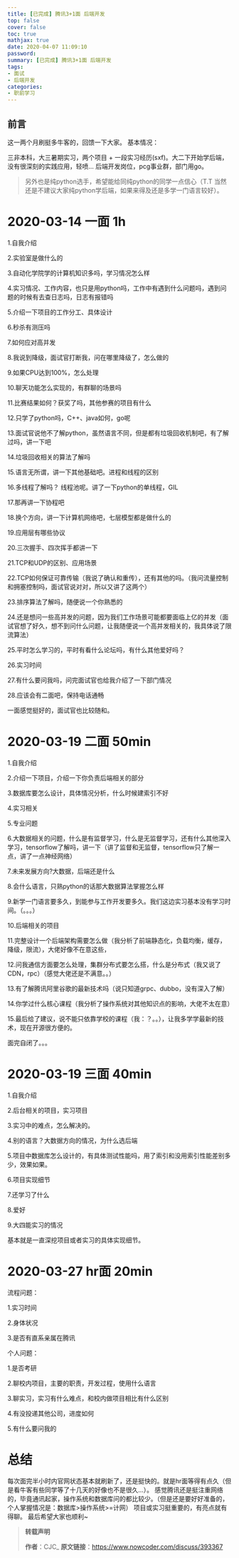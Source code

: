 ```yaml
---
title: [已完成] 腾讯3+1面 后端开发
top: false
cover: false
toc: true
mathjax: true
date: 2020-04-07 11:09:10
password:
summary: [已完成] 腾讯3+1面 后端开发
tags:
- 面试
- 后端开发
categories:
- 职前学习
---
```



## 前言
这一两个月刷挺多牛客的，回馈一下大家。
基本情况：

三非本科，大三暑期实习，两个项目 + 一段实习经历(sxf)。大二下开始学后端，没有很深刻的实践应用，轻喷...
后端开发岗位，pcg事业群，部门用go。

>另外也是纯python选手，希望能给同纯python的同学一点信心（T.T 当然还是不建议大家纯python学后端，如果来得及还是多学一门语言较好）。
>



# 2020-03-14 一面 1h


1.自我介绍

2.实验室是做什么的

3.自动化学院学的计算机知识多吗，学习情况怎么样

4.实习情况、工作内容，也只是用python吗，工作中有遇到什么问题吗，遇到问题的时候有去查日志吗，日志有报错吗

5.介绍一下项目的工作分工、具体设计

6.秒杀有测压吗

7.如何应对高并发

8.我说到降级，面试官打断我，问在哪里降级了，怎么做的

9.如果CPU达到100%，怎么处理

10.聊天功能怎么实现的，有群聊的场景吗

11.比赛结果如何？获奖了吗，其他参赛的项目有什么

12.只学了python吗，C++、java如何，go呢

13.面试官说他不了解python，虽然语言不同，但是都有垃圾回收机制吧，有了解过吗，讲一下吧

14.垃圾回收相关的算法了解吗

15.语言无所谓，讲一下其他基础吧。进程和线程的区别

16.多线程了解吗？ 线程池呢。讲了一下python的单线程，GIL

17.那再讲一下协程吧

18.换个方向，讲一下计算机网络吧，七层模型都是做什么的

19.应用层有哪些协议

20.三次握手、四次挥手都讲一下

21.TCP和UDP的区别、应用场景

22.TCP如何保证可靠传输（我说了确认和重传），还有其他的吗。（我问流量控制和拥塞控制吗，面试官说对对，所以又讲了这两个）

23.排序算法了解吗，随便说一个你熟悉的

24.还是想问一些高并发的问题，因为我们工作场景可能都要面临上亿的并发（面试官想了好久，想不到问什么问题，让我随便说一个高并发相关的，我具体说了限流算法）

25.平时怎么学习的，平时有看什么论坛吗，有什么其他爱好吗？

26.实习时间

27.有什么要问我吗，问完面试官也给我介绍了一下部门情况

28.应该会有二面吧，保持电话通畅

一面感觉挺好的，面试官也比较随和。


# 2020-03-19 二面 50min

1.自我介绍

2.介绍一下项目，介绍一下你负责后端相关的部分

3.数据库要怎么设计，具体情况分析，什么时候建索引不好

4.实习相关

5.专业问题

6.大数据相关的问题，什么是有监督学习，什么是无监督学习，还有什么其他深入学习，tensorflow了解吗，讲一下（讲了监督和无监督，tensorflow只了解一点，讲了一点神经网络）

7.未来发展方向?大数据，后端还是什么

8.会什么语言，只熟python的话那大数据算法掌握怎么样

9.新学一门语言要多久，到能参与工作开发要多久。我们这边实习基本没有学习时间。（。。。）

10.后端相关的项目

11.完整设计一个后端架构需要怎么做（我分析了前端静态化，负载均衡，缓存，降级，限流），大佬好像不在意这些，

12.问我通信方面要怎么处理，集群分布式要怎么搭，什么是分布式（我又说了CDN，rpc）（感觉大佬还是不满意。。）

13.有了解腾讯阿里谷歌的最新技术吗（说只知道grpc、dubbo，没有深入了解）

14.你学过什么核心课程（我分析了操作系统对其他知识点的影响，大佬不太在意）

15.最后给了建议，说不能只依靠学校的课程（我：？。。），让我多学学最新的技术，现在开源很方便的。



面完自闭了。。。


# 2020-03-19 三面 40min

1.自我介绍

2.后台相关的项目，实习项目

3.实习中的难点，怎么解决的。

4.别的语言？大数据方向的情况，为什么选后端

5.项目中数据库怎么设计的，有具体测试性能吗，用了索引和没用索引性能差别多少，效果如果。

6.项目实现细节

7.还学习了什么

8.爱好

9.大四能实习的情况

基本就是一直深挖项目或者实习的具体实现细节。


# 2020-03-27 hr面 20min

流程问题：

1.实习时间

2.身体状况

3.是否有直系亲属在腾讯

个人问题：

1.是否考研

2.聊校内项目，主要的职责，开发过程，使用什么语言

3.聊实习，实习有什么难点，和校内做项目相比有什么区别

4.有没投递其他公司，进度如何

5.有什么要问我的


# 总结


每次面完半小时内官网状态基本就刷新了，还是挺快的。就是hr面等得有点久（但是看牛客有些同学等了十几天的好像也不是很久...）。
感觉腾讯还是挺注重网络的，毕竟通讯起家，操作系统和数据库问的都比较少。（但是还是要好好准备的，个人掌握情况是：数据库>操作系统>=计网）
项目或实习挺重要的，有亮点就有得聊。
最后希望大家也顺利~

>**转载声明**
>
>**作者**：CJC_
>**原文链接**：https://www.nowcoder.com/discuss/393367
